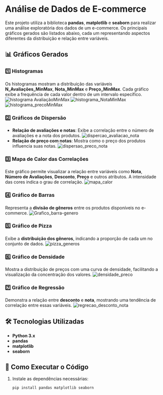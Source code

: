 # Análise de Dados de E-commerce

Este projeto utiliza a biblioteca **pandas**, **matplotlib** e **seaborn** para realizar uma análise exploratória dos dados de um e-commerce. Os principais gráficos gerados são listados abaixo, cada um representando aspectos diferentes da distribuição e relação entre variáveis.

## 📊 Gráficos Gerados

### 1️⃣ Histogramas
Os histogramas mostram a distribuição das variáveis **N_Avaliações_MinMax**, **Nota_MinMax** e **Preço_MinMax**. Cada gráfico exibe a frequência de cada valor dentro de um intervalo específico.
![histograma AvaliaçãoMinMax](ht_avaliacaoMinMax.png)
![histograma_NotaMinMax](ht_notaMinMax.png)
![histograma_precoMinMax](ht_notaMinMax.png)
### 2️⃣ Gráficos de Dispersão
- **Relação de avaliações e notas**: Exibe a correlação entre o número de avaliações e a nota dos produtos.
![dispercao_avaliacao_nota](re_avaliacao_notas.png)
- **Relação de preço com notas**: Mostra como o preço dos produtos influencia suas notas.
![dispersao_preco_nota](re_preco_notas.png)
### 3️⃣ Mapa de Calor das Correlações
Este gráfico permite visualizar a relação entre variáveis como **Nota**, **Número de Avaliações**, **Desconto**, **Preço** e outros atributos. A intensidade das cores indica o grau de correlação.
![mapa_calor](mpa_calor.png)
### 4️⃣ Gráfico de Barras
Representa a **divisão de gêneros** entre os produtos disponíveis no e-commerce.
![Grafico_barra-genero](barra_divisao_generos.png)
### 5️⃣ Gráfico de Pizza
Exibe a **distribuição dos gêneros**, indicando a proporção de cada um no conjunto de dados.
![pizza_generos](pizza_genero.png)
### 6️⃣ Gráfico de Densidade
Mostra a distribuição de preços com uma curva de densidade, facilitando a visualização da concentração dos valores.
![densidade_preco](den_preco.png)
### 7️⃣ Gráfico de Regressão
Demonstra a relação entre **desconto** e **nota**, mostrando uma tendência de correlação entre essas variáveis.
![regrecao_desconto_nota](regre_desconto_preco.png)
## 🛠 Tecnologias Utilizadas
- **Python 3.x**
- **pandas**
- **matplotlib**
- **seaborn**

## 🚀 Como Executar o Código
1. Instale as dependências necessárias:
   ```bash
   pip install pandas matplotlib seaborn